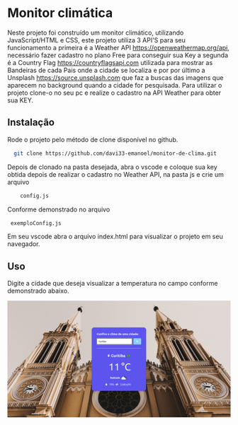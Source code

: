 
# Monitor climática

Neste projeto foi construído um monitor climático,
utilizando JavaScript/HTML e CSS, este projeto utiliza
3 API'S para seu funcionamento a primeira é a Weather API 
https://openweathermap.org/api, necessário fazer cadastro
no plano Free para conseguir sua Key a segunda é a Country Flag https://countryflagsapi.com
utilizada para mostrar as Bandeiras de cada Pais onde a cidade
se localiza e por por último a Unsplash https://source.unsplash.com que faz a buscas
das imagens que aparecem no background quando a cidade for pesquisada.
Para utilizar o projeto clone-o no seu pc e realize o cadastro na API Weather para obter sua KEY.





## Instalação

Rode o projeto pelo método de clone disponível no github.

```bash
  git clone https://github.com/davi33-emanoel/monitor-de-clima.git
```
Depois de clonado na pasta desejada, abra o vscode e coloque sua key
obtida depois de realizar o cadastro no Weather API, na pasta js e crie um arquivo
```bash
    config.js
```
 Conforme demonstrado no arquivo
 ```bash 
  exemploConfig.js
``` 
Em seu vscode abra o arquivo index.html para visualizar o projeto em seu navegador.


    
## Uso

Digite a cidade que deseja visualizar a temperatura no campo conforme demonstrado abaixo.

<p textAlign="center">
<img width="800" src="./assets/CWB.png">
</p>